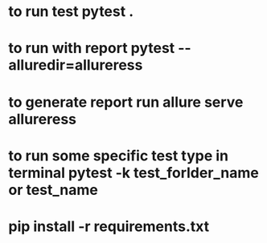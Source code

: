 # to run test pytest .
# to run with report pytest --alluredir=allureress
# to generate report run allure serve allureress
# to run some specific test type in terminal pytest -k test_forlder_name or test_name
# pip install -r requirements.txt    